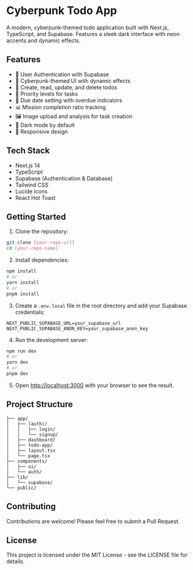 # Cyberpunk Todo App

A modern, cyberpunk-themed todo application built with Next.js, TypeScript, and Supabase. Features a sleek dark interface with neon accents and dynamic effects.

## Features

- 🔐 User Authentication with Supabase
- 🎨 Cyberpunk-themed UI with dynamic effects
- 📝 Create, read, update, and delete todos
- 🎯 Priority levels for tasks
- 📅 Due date setting with overdue indicators
- 📊 Mission completion ratio tracking
- 🖼️ Image upload and analysis for task creation
- 🌙 Dark mode by default
- 📱 Responsive design

## Tech Stack

- Next.js 14
- TypeScript
- Supabase (Authentication & Database)
- Tailwind CSS
- Lucide Icons
- React Hot Toast

## Getting Started

1. Clone the repository:
```bash
git clone [your-repo-url]
cd [your-repo-name]
```

2. Install dependencies:
```bash
npm install
# or
yarn install
# or
pnpm install
```

3. Create a `.env.local` file in the root directory and add your Supabase credentials:
```
NEXT_PUBLIC_SUPABASE_URL=your_supabase_url
NEXT_PUBLIC_SUPABASE_ANON_KEY=your_supabase_anon_key
```

4. Run the development server:
```bash
npm run dev
# or
yarn dev
# or
pnpm dev
```

5. Open [http://localhost:3000](http://localhost:3000) with your browser to see the result.

## Project Structure

```
├── app/
│   ├── (auth)/
│   │   ├── login/
│   │   └── signup/
│   ├── dashboard/
│   ├── todo-app/
│   ├── layout.tsx
│   └── page.tsx
├── components/
│   ├── ui/
│   └── auth/
├── lib/
│   └── supabase/
└── public/
```

## Contributing

Contributions are welcome! Please feel free to submit a Pull Request.

## License

This project is licensed under the MIT License - see the LICENSE file for details. 